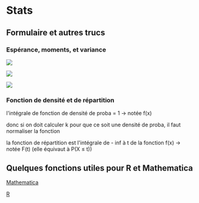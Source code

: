 # Stats

## Formulaire et autres trucs

### Espérance, moments, et variance

![](http://mathurl.com/yaubmbgt.png)

![](http://mathurl.com/y9ra5jde.png)

![](http://mathurl.com/yapm3l3d.png)

### Fonction de densité et de répartition

l'intégrale de fonction de densité de proba = 1 -> notée f(x)

donc si on doit calculer k pour que ce soit une densité de proba, il faut normaliser la fonction

la fonction de répartition est l'intégrale de - inf à t de la fonction f(x) -> notée F(t) (elle équivaut à P(X ≤ t))

## Quelques fonctions utiles pour R et Mathematica

[Mathematica](https://whereislucas.github.io/stats/mathematica)

[R](https://whereislucas.github.io/stats/R)

